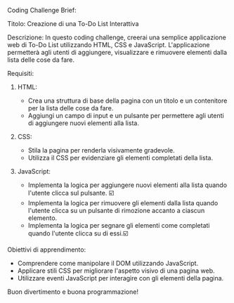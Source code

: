Coding Challenge Brief:

Titolo: Creazione di una To-Do List Interattiva

Descrizione:
In questo coding challenge, creerai una semplice applicazione web di To-Do List utilizzando HTML, CSS e JavaScript. L'applicazione permetterà agli utenti di aggiungere, visualizzare e rimuovere elementi dalla lista delle cose da fare.

Requisiti:

1. HTML:

   - Crea una struttura di base della pagina con un titolo e un contenitore per la lista delle cose da fare.
   - Aggiungi un campo di input e un pulsante per permettere agli utenti di aggiungere nuovi elementi alla lista.

2. CSS:

   - Stila la pagina per renderla visivamente gradevole.
   - Utilizza il CSS per evidenziare gli elementi completati della lista.

3. JavaScript:
   - Implementa la logica per aggiungere nuovi elementi alla lista quando l'utente clicca sul pulsante. ☑️
   - Implementa la logica per rimuovere gli elementi dalla lista quando l'utente clicca su un pulsante di rimozione accanto a ciascun elemento.
   - Implementa la logica per segnare gli elementi come completati quando l'utente clicca su di essi.☑️

Obiettivi di apprendimento:

- Comprendere come manipolare il DOM utilizzando JavaScript.
- Applicare stili CSS per migliorare l'aspetto visivo di una pagina web.
- Utilizzare eventi JavaScript per interagire con gli elementi della pagina.

Buon divertimento e buona programmazione!
